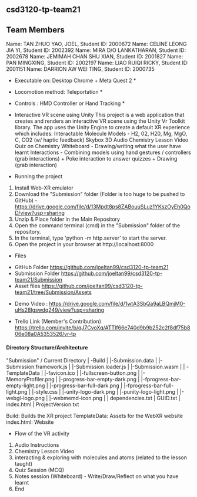 ## csd3120-tp-team21

## Team Members
Name: TAN ZHUO YAO, JOEL, Student ID: 2000672
Name: CELINE LEONG JIA YI, Student ID: 2002392
Name: MIRA D/O LANKATHARAN, Student ID: 2002678
Name: JEMIMAH CHAN SHU XIAN, Student ID: 2001827
Name: PAN MINGXING, Student ID: 2002197
Name: LIAO RUIQI RICKY, Student ID: 2001151
Name: DARRION AW WEI TING, Student ID: 2000735


* Executable on: Desktop Chrome + Meta Quest 2 *
* Locomotion method: Teleportation * 
* Controls : HMD Controller or Hand Tracking *


* Interactive VR scene using Unity
This project is a web application that creates and renders an interactive VR scene using the Unity Vr Toolkit library. 
The app uses the Unity Engine to create a default XR experience which includes:
Interactable Molecule Models - H2, 02, H20, Mg, MgO, C, CO2 (w/ haptic feedback)
Skybox 
3D Audio Chemistry Lesson Video
Quiz on Chemistry 
Whiteboard - Drawing/writing what the user have learnt
Interactions - Combining models using hand gestures / controllers (grab interactions) + Poke interaction to answer quizzes + Drawing (grab interaction)


* Running the project
1. Install Web-XR emulator
2. Download the "Submission" folder (Folder is too huge to be pushed to GitHub) - https://drive.google.com/file/d/13Mpdt8ps8ZABouuSLuz1YKszOyEh0QoD/view?usp=sharing
3. Unzip & Place folder in the Main Repository
4. Open the command terminal (cmd) in the "Submission" folder of the repository.
5. In the terminal, type 'python -m http.server' to start the server.
6. Open the project in your browser at http://localhost:8000


* Files
- GitHub Folder
  https://github.com/joeltan99/csd3120-tp-team21
- Submission Folder
  https://github.com/joeltan99/csd3120-tp-team21/Submission
- Asset files
  https://github.com/joeltan99/csd3120-tp-team21/tree/Submission/Assets


* Demo Video :
https://drive.google.com/file/d/1wtA3SbQa9aLBQmjM0-uHs28lgswdq249/view?usp=sharing

* Trello Link (Member's Contribution)
https://trello.com/invite/b/qJ7CvoXq/ATTIf66e740d9b9b252c2f8df75b806e08a0A5353526/vr-tp



#### Directory Structure/Architecture
"Submission" / Current Directory
| -Build
|   |-Submission.data
|   |-Submission.framework.js
|   |-Submission.loader.js
|   |-Submission.wasm
|
| -TemplateData
|   |-favicon.ico
|   |-fullscreen-button.png
|   |-MemoryProfiler.png
|   |-progress-bar-empty-dark.png
|   |-fprogress-bar-empty-light.png
|   |-progress-bar-full-dark.png
|   |-fprogress-bar-full-light.png
|   |-style.css
|   |-unity-logo-dark.png
|   |-punity-logo-light.png
|   |-webgl-logo.png
|   |-webmemd-icon.png
|
| dependencies.txt
| GUID.txt
| index.html
| ProjectVersion.txt

Build: Builds the XR project
TemplateData: Assets for the WebXR website 
index.html: Website



* Flow of the VR activity
1. Audio Instructions
2. Chemistry Lesson Video
3. interacting & exploring with molecules and atoms (related to the lesson taught)
4. Quiz Session (MCQ)
5. Notes session (Whiteboard) - Write/Draw/Reflect on what you have learnt
6. End
